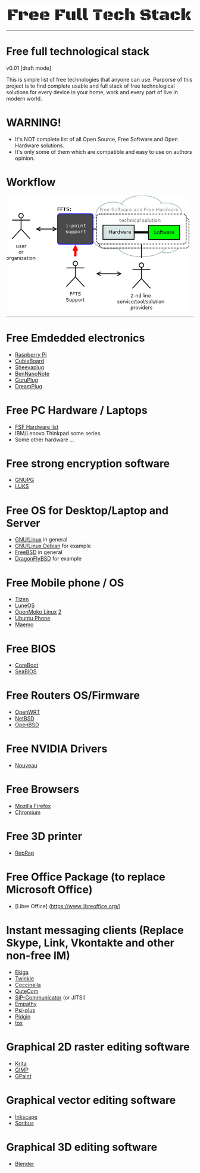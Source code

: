 ![Free Full Technological Stack](https://raw.githubusercontent.com/mn3m0nic/ffts/master/img/ffts_text.png)
***

Free full technological stack
=============================

v0.01 [draft mode]

This is simple list of free technologies that anyone can use.
Purporse of this project is to find complete usable and 
full stack of free technological solutions for every device 
in your home, work and every part of live in modern world.

# WARNING!

- It's NOT complete list of all Open Source, Free Software and
Open Hardware solutions.
- It's only some of them which are compatible and easy to use
on authors opinion.



Workflow
========
![Shematics](https://raw.githubusercontent.com/mn3m0nic/ffts/master/img/FFTS_main.png "FFTS")
***


Free Emdedded electronics
=========================
* [Raspberry Pi](http://www.raspberrypi.org/)
* [CubieBoard](http://cubieboard.org/)
* [Sheevaplug](http://en.wikipedia.org/wiki/SheevaPlug)
* [BenNanoNote](http://en.qi-hardware.com/wiki/Ben_NanoNote)
* [GuruPlug](http://en.wikipedia.org/wiki/GuruPlug)
* [DreamPlug](http://www.globalscaletechnologies.com/c-5-dreamplugs.aspx)

Free PC Hardware / Laptops
==========================
* [FSF Hardware list](http://www.fsf.org/resources/hw/endorsement/respects-your-freedom)
* IBM/Lenovo Thinkpad some series.
* Some other hardware ...

Free strong encryption software
===============================
* [GNUPG](https://www.gnupg.org/)
* [LUKS](https://code.google.com/p/cryptsetup/)

Free OS for Desktop/Laptop and Server
==========================
* [GNU/Linux](http://www.linuxfoundation.org/) in general
* [GNU/Linux Debian](https://www.debian.org/) for example
* [FreeBSD](https://www.freebsd.org) in general
* [DragonFlyBSD](http://www.dragonflybsd.org/) for example

Free Mobile phone / OS
======================
* [Tizen](https://www.tizen.org)
* [LuneOS](http://www.webos-ports.org/)
* [OpenMoko Linux](http://wiki.openmoko.org/wiki/Main_Page) [2](http://en.wikipedia.org/wiki/Openmoko_Linux)
* [Ubuntu Phone](http://www.ubuntu.com/phone)
* [Maemo](http://maemo.org/)

Free BIOS
=========
* [CoreBoot](http://www.coreboot.org/)
* [SeaBIOS](http://www.seabios.org/SeaBIOS)

Free Routers OS/Firmware
========================
* [OpenWRT](https://openwrt.org/)
* [NetBSD](http://www.netbsd.org/)
* [OpenBSD](http://www.openbsd.org/)

Free NVIDIA Drivers
===================
* [Nouveau](http://nouveau.freedesktop.org/wiki/)

Free Browsers
=============
* [Mozilla Firefox](https://www.mozilla.org)
* [Chromium](https://www.chromium.org/)

Free 3D printer
===============
* [RepRap](http://reprap.org/)

Free Office Package (to replace Microsoft Office)
=================================================
* [Libre Office] (https://www.libreoffice.org/)


Instant messaging clients (Replace Skype, Link, Vkontakte and other non-free IM)
================================================================================
* [Ekiga](http://www.ekiga.org/)
* [Twinkle](http://mfnboer.home.xs4all.nl/twinkle/index.html)
* [Coccinella](http://thecoccinella.org/)
* [QuteCom](http://qutecom.org/)
* [SIP-Communicator](https://jitsi.org/) (or JITSI)
* [Empathy](https://wiki.gnome.org/action/show/Apps/Empathy)
* [Psi-plus](http://psi-plus.com/)
* [Pidgin](https://www.pidgin.im/)
* [tox](https://tox.im)

Graphical 2D raster editing software
====================================
* [Krita](https://krita.org/)
* [GIMP](http://www.gimp.org/)
* [GPaint](https://www.gnu.org/software/gpaint/)

Graphical vector editing software
=================================
* [Inkscape](https://inkscape.org/)
* [Scribus](http://scribus.net/)

Graphical 3D editing software
=============================
* [Blender](http://www.blender.org/)
